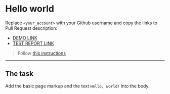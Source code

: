 # Hello world

Replace `<your_account>` with your Github username and copy the links to Pull Request description:

- [DEMO LINK](https://lukashevychsergey.github.io/layout_hello-world/)
- [TEST REPORT LINK](https://lukashevychsergey.github.io/layout_hello-world/report/html_report/)

> Follow [this instructions](https://mate-academy.github.io/layout_task-guideline/#how-to-solve-the-layout-tasks-on-github)

---

## The task

Add the basic page markup and the text `Hello, world!` into the body.
